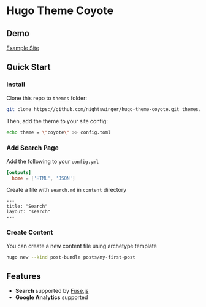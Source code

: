 # Hugo Theme Coyote

## Demo

[Example Site](https://nightswinger.github.io/hugo-theme-coyote/)

## Quick Start

### Install

Clone this repo to `themes` folder:

```bash
git clone https://github.com/nightswinger/hugo-theme-coyote.git themes/coyote --depth=1
```

Then, add the theme to your site config:

```bash
echo theme = \"coyote\" >> config.toml
```

### Add Search Page

Add the following to your `config.yml`

```toml
[outputs]
  home = ['HTML', 'JSON']
```

Create a file with `search.md` in `content` directory

```text
---
title: "Search"
layout: "search"
---
```

### Create Content

You can create a new content file using archetype template

```bash
hugo new --kind post-bundle posts/my-first-post
```

## Features

* **Search** supported by [Fuse.js](https://github.com/krisk/Fuse)
* **Google Analytics** supported
